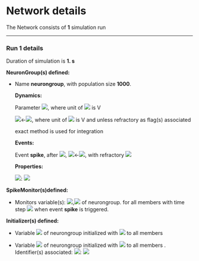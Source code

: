 # Network details
The Network consists of **1**                            simulation run
_______________________________________________________________________________
### Run 1 details
Duration of simulation is **1. s**

**NeuronGroup(s) defined:**
- Name **neurongroup**, with                population size **1000**.

	**Dynamics:**

	Parameter <img src="https://render.githubusercontent.com/render/math?math=v_{0}">, where unit of <img src="https://render.githubusercontent.com/render/math?math=v_{0}"> is V

	<img src="https://render.githubusercontent.com/render/math?math=\frac{d}{d t} v">&#8592;<img src="https://render.githubusercontent.com/render/math?math=\frac{- v + v_{0}}{\tau}">, where unit of <img src="https://render.githubusercontent.com/render/math?math=v"> is V and unless refractory as flag(s) associated

	exact method is used for integration

	**Events:**

	Event **spike**, after <img src="https://render.githubusercontent.com/render/math?math=v \gt 10.mV">, <img src="https://render.githubusercontent.com/render/math?math=v">&#8592;<img src="https://render.githubusercontent.com/render/math?math=0">, with refractory <img src="https://render.githubusercontent.com/render/math?math=5. ms">

	**Properties:**

	<img src="https://render.githubusercontent.com/render/math?math=\tau">: <img src="https://render.githubusercontent.com/render/math?math=10. ms">


**SpikeMonitor(s)defined:**
- 	Monitors variable(s): <img src="https://render.githubusercontent.com/render/math?math=i">,<img src="https://render.githubusercontent.com/render/math?math=t"> of neurongroup. for all members with time step <img src="https://render.githubusercontent.com/render/math?math=100. us"> when event **spike** is triggered.


**Initializer(s) defined:**
- Variable <img src="https://render.githubusercontent.com/render/math?math=v"> of neurongroup initialized with <img src="https://render.githubusercontent.com/render/math?math=0. V"> to all members 

- Variable <img src="https://render.githubusercontent.com/render/math?math=v_{0}"> of neurongroup initialized with <img src="https://render.githubusercontent.com/render/math?math=\frac{20.i.mV}{n - 1}"> to all members . Identifier(s) associated: 	<img src="https://render.githubusercontent.com/render/math?math=n">: <img src="https://render.githubusercontent.com/render/math?math=1000">



